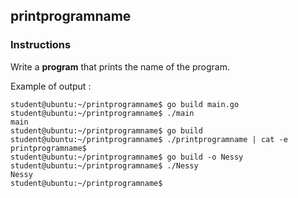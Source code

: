 ## printprogramname

### Instructions

Write a **program** that prints the name of the program.

Example of output :

```console
student@ubuntu:~/printprogramname$ go build main.go
student@ubuntu:~/printprogramname$ ./main
main
student@ubuntu:~/printprogramname$ go build
student@ubuntu:~/printprogramname$ ./printprogramname | cat -e
printprogramname$
student@ubuntu:~/printprogramname$ go build -o Nessy
student@ubuntu:~/printprogramname$ ./Nessy
Nessy
student@ubuntu:~/printprogramname$
```
